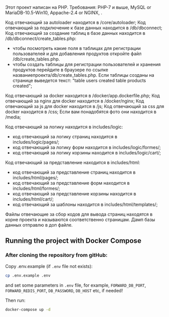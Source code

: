 Этот проект написан на PHP. 
Требования: PHP-7 и выше, MySQL or MariaDB-10.5-Win10, Appache-2.4 or NGINX, .

Код отвечающий за autoloader находится в /core/autoloader;
Код отвечающий за подключение к базе данных находится в /db/dbconnect;
Код отвечающий за создание таблиц в базе данных находится в /db/dbconnect/create_tables.php:
- чтобы посмотреть какие поля в таблицах  для регистрации пользователей и для добавления продуктов
откройте файл /db/create_tables.php.
- чтобы создать таблицы для регистрации пользователей и хранения продуктов
перейдите в браузере по ссылке названиепроекта/db/create_tables.php. Если таблицы созданы на странице выведется текст: "table users created
table products created";

Код отвечающий за docker находится в /docker/app.dockerfile.php;
Код отвечающий за nginx для docker находится в /docker/nginx;
Код отвечающий за js для docker находится в /js;
Код отвечающий за css для docker находится в /css;
Если вам понадобятся фото они находится в /media;

Код отвечающий за логику находится в includes/logic:
- код отвечающий за логику страниц находится в includes/logic/pages/;
- код отвечающий за логику форм находится в includes/logic/formes/;
- код отвечающий за логику корзины находится в includes/logic/cart/;

Код отвечающий за представление находится в includes/html:
- код отвечающий за представление страниц находится в includes/html/pages/;
- код отвечающий за представление форм находится в includes/html/formes/;
- код отвечающий за представление корзины находится в includes/html/cart/;
- код отвечающий за шаблоны находится в includes/html/templates/;

Файлы отвечающие за сбор кодов для вывода страниц находятся в корне проекта и называются соответственно страницам.
Дамп базы данных отправлю в доп файле.


## Running the project with Docker Compose

### After cloning the repository from gitHub:

Copy .env.example (if `.env` file not exists):

```bash
cp .env.example .env
```

and set some parameters in `.env` file,
for example, `FORWARD_DB_PORT`, `FORWARD_REDIS_PORT`, `DB_PASSWORD`, `DB_HOST` etc,
if needed!

Then run:

```bash
docker-compose up -d
```